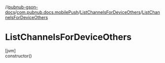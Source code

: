 //[pubnub-gson-docs](../../../index.md)/[com.pubnub.docs.mobilePush](../index.md)/[ListChannelsForDeviceOthers](index.md)/[ListChannelsForDeviceOthers](-list-channels-for-device-others.md)

# ListChannelsForDeviceOthers

[jvm]\
constructor()
